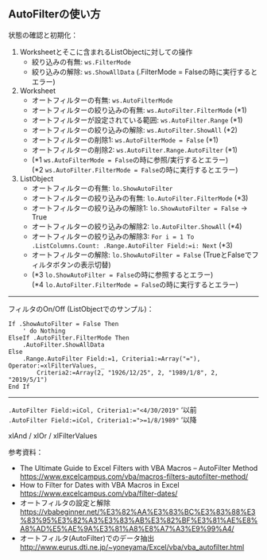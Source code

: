 ## AutoFilterの使い方

状態の確認と初期化：
1. Worksheetとそこに含まれるListObjectに対しての操作
   - 絞り込みの有無: `ws.FilterMode`
   - 絞り込みの解除: `ws.ShowAllData` (.FilterMode = Falseの時に実行するとエラー)
2. Worksheet
   - オートフィルターの有無: `ws.AutoFilterMode`
   - オートフィルターの絞り込みの有無: `ws.AutoFilter.FilterMode` (*1)
   - オートフィルターが設定されている範囲: `ws.AutoFilter.Range` (*1)
   - オートフィルターの絞り込みの解除: `ws.AutoFilter.ShowAll` (*2)
   - オートフィルターの削除1: `ws.AutoFilterMode = False` (*1)
   - オートフィルターの削除2: `ws.AutoFilter.Range.AutoFilter` (*1)
   - (*1 `ws.AutoFilterMode = False`の時に参照/実行するとエラー)   
   (*2 `ws.AutoFilter.FilterMode = False`の時に実行するとエラー)
3. ListObject
   - オートフィルターの有無: `lo.ShowAutoFilter`
   - オートフィルターの絞り込みの有無: `lo.AutoFilter.FilterMode` (*3)
   - オートフィルターの絞り込みの解除1: `lo.ShowAutoFilter = False` → True
   - オートフィルターの絞り込みの解除2: `lo.AutoFilter.ShowAll` (*4)
   - オートフィルターの絞り込みの解除3: `For i = 1 To .ListColumns.Count: .Range.AutoFilter Field:=i: Next` (*3)
   - オートフィルターの解除: `lo.ShowAutoFilter = False` (TrueとFalseでフィルタボタンの表示切替)
   - (*3 `lo.ShowAutoFilter = False`の時に参照するとエラー)   
   (*4 `lo.AutoFilter.FilterMode = False`の時に実行するとエラー)
* * *
フィルタのOn/Off (ListObjectでのサンプル)：
```
If .ShowAutoFilter = False Then
    ' do Nothing
ElseIf .AutoFilter.FilterMode Then
    .AutoFilter.ShowAllData
Else
    .Range.AutoFilter Field:=1, Criteria1:=Array("="), Operator:=xlFilterValues, _
        Criteria2:=Array(2, "1926/12/25", 2, "1989/1/8", 2, "2019/5/1")
End If
```
* * *
`.AutoFilter Field:=iCol, Criteria1:="<4/30/2019"` ‘以前  
`.AutoFilter Field:=iCol, Criteria1:=">=1/8/1989"` ‘以降

xlAnd / xlOr / xlFilterValues
 
参考資料：
- The Ultimate Guide to Excel Filters with VBA Macros – AutoFilter Method  
https://www.excelcampus.com/vba/macros-filters-autofilter-method/
- How to Filter for Dates with VBA Macros in Excel  
https://www.excelcampus.com/vba/filter-dates/
- オートフィルタの設定と解除  
https://vbabeginner.net/%E3%82%AA%E3%83%BC%E3%83%88%E3%83%95%E3%82%A3%E3%83%AB%E3%82%BF%E3%81%AE%E8%A8%AD%E5%AE%9A%E3%81%A8%E8%A7%A3%E9%99%A4/
- オートフィルタ(AutoFilter)でのデータ抽出  
http://www.eurus.dti.ne.jp/~yoneyama/Excel/vba/vba_autofilter.html
